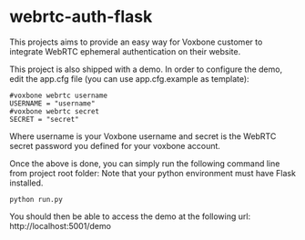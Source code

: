 webrtc-auth-flask
=================

This projects aims to provide an easy way for Voxbone customer to integrate WebRTC ephemeral authentication on their website.

This project is also shipped with a demo.
In order to configure the demo, edit the app.cfg file (you can use app.cfg.example as template):


```
#voxbone webrtc username
USERNAME = "username"
#voxbone webrtc secret
SECRET = "secret"
```

Where username is your Voxbone username and secret is the WebRTC secret password you defined for your voxbone account.


Once the above is done, you can simply run the following command line from project root folder:
Note that your python environment must have Flask installed.
```
python run.py
```
You should then be able to access the demo at the following url: http://localhost:5001/demo
